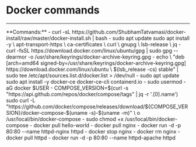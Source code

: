 # Docker commands
<hr>
**Commands:**
- curl -sL https://github.com/ShubhamTatvamasi/docker-install/raw/master/docker-install.sh | bash
- sudo apt update
sudo apt install -y \
    apt-transport-https \
    ca-certificates \
    curl \
    gnupg \
    lsb-release \
    jq
  - curl -fsSL https://download.docker.com/linux/ubuntu/gpg | sudo gpg --dearmor -o /usr/share/keyrings/docker-archive-keyring.gpg
  - echo \
  "deb [arch=amd64 signed-by=/usr/share/keyrings/docker-archive-keyring.gpg] https://download.docker.com/linux/ubuntu \
  $(lsb_release -cs) stable" | sudo tee /etc/apt/sources.list.d/docker.list > /dev/null
- sudo apt update
sudo apt install -y docker-ce docker-ce-cli containerd.io
- sudo usermod -aG docker $USER
- COMPOSE_VERSION=$(curl -s "https://api.github.com/repos/docker/compose/tags" | jq -r '.[0].name')
sudo curl -L "https://github.com/docker/compose/releases/download/${COMPOSE_VERSION}/docker-compose-$(uname -s)-$(uname -m)" \ o /usr/local/bin/docker-compose
  - sudo chmod +x /usr/local/bin/docker-compose
  - docker pull hello-world
  - docker pull nginx
  - docker run -d -p 80:80 --name httpd-nginx httpd
  - docker stop nginx
  - docker rm nginx
  - docker pull httpd
  - docker run -d -p 80:80 --name httpd-apache httpd

